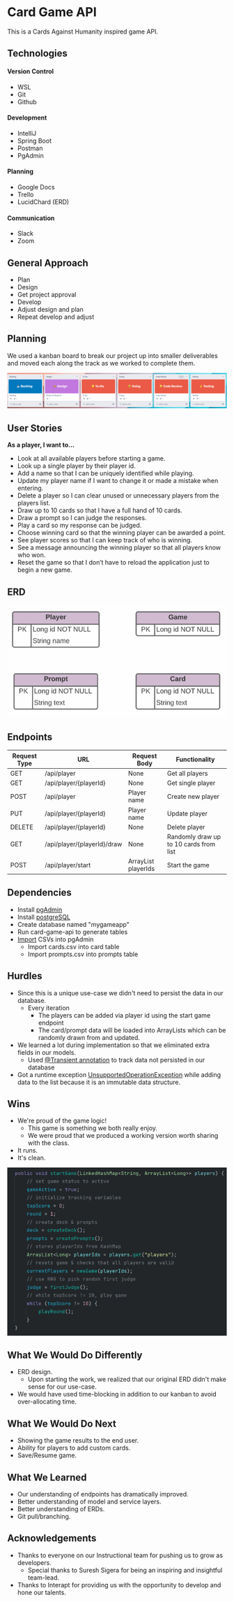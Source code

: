 # Card Game API

This is a Cards Against Humanity inspired game API.

## Technologies

#### Version Control

  - WSL
  - Git
  - Github

#### Development
  
  - IntelliJ
  - Spring Boot
  - Postman
  - PgAdmin 

#### Planning

- Google Docs
- Trello
- LucidChard (ERD)

#### Communication

- Slack
- Zoom

## General Approach

- Plan
- Design
- Get project approval
- Develop
- Adjust design and plan
- Repeat develop and adjust

## Planning

We used a kanban board to break our project up into smaller deliverables and moved each along the track as we worked to complete them.

![img_1.png](img_1.png)

## User Stories

**As a player, I want to...**

- Look at all available players before starting a game.
- Look up a single player by their player id.
- Add a name so that I can be uniquely identified while playing.
- Update my player name if I want to change it or made a mistake when entering.
- Delete a player so I can clear unused or unnecessary players from the players list.
- Draw up to 10 cards so that I have a full hand of 10 cards.
- Draw a prompt so I can judge the responses.
- Play a card so my response can be judged.
- Choose winning card so that the winning player can be awarded a point.
- See player scores so that I can keep track of who is winning.
- See a message announcing the winning player so that all players know who won.
- Reset the game so that I don’t have to reload the application just to begin a new game.

## ERD

![img.png](img.png)

## Endpoints

| Request Type | URL                         | Request Body        | Functionality                          |
|--------------|-----------------------------|---------------------|----------------------------------------|
| GET          | /api/player                 | None                | Get all players                        |
| GET          | /api/player/{playerId}      | None                | Get single player                      |
| POST         | /api/player                 | Player name         | Create new player                      |
| PUT          | /api/player/{playerId}      | Player name         | Update player                          |
| DELETE       | /api/player/{playerId}      | None                | Delete player                          |
| GET          | /api/player/{playerId}/draw | None                | Randomly draw up to 10 cards from list |
| POST         | /api/player/start           | ArrayList playerIds | Start the game                         |

## Dependencies

- Install [pgAdmin](https://www.pgadmin.org/download/)
- Install [postgreSQL](https://www.postgresql.org/download/)
- Create database named "mygameapp"
- Run card-game-api to generate tables
- [Import](https://www.pgadmin.org/docs/pgadmin4/development/import_export_data.html) CSVs into pgAdmin
  - Import cards.csv into card table
  - Import prompts.csv into prompts table

## Hurdles

- Since this is a unique use-case we didn't need to persist the data in our database.
  - Every iteration
    - The players can be added via player id using the start game endpoint
    - The card/prompt data will be loaded into ArrayLists which can be randomly drawn from and updated.
- We learned a lot during implementation so that we eliminated extra fields in our models.
  - Used [@Transient annotation](https://docs.spring.io/spring-data/commons/docs/current/api/org/springframework/data/annotation/Transient.html) to track data not persisted in our database
- Got a runtime exception [UnsupportedOperationException](https://docs.oracle.com/javase/7/docs/api/java/lang/UnsupportedOperationException.html) while adding data to the list because it is an immutable data structure.

## Wins

- We're proud of the game logic!
  - This game is something we both really enjoy.
  - We were proud that we produced a working version worth sharing with the class.
- It runs.
- It's clean.

![img_2.png](img_2.png)

## What We Would Do Differently

- ERD design.
  - Upon starting the work, we realized that our original ERD didn't make sense for our use-case.
- We would have used time-blocking in addition to our kanban to avoid over-allocating time.

## What We Would Do Next

- Showing the game results to the end user.
- Ability for players to add custom cards.
- Save/Resume game.

## What We Learned

- Our understanding of endpoints has dramatically improved.
- Better understanding of model and service layers.
- Better understanding of ERDs.
- Git pull/branching.

## Acknowledgements

- Thanks to everyone on our Instructional team for pushing us to grow as developers.
  - Special thanks to Suresh Sigera for being an inspiring and insightful team-lead.
- Thanks to Interapt for providing us with the opportunity to develop and hone our talents.